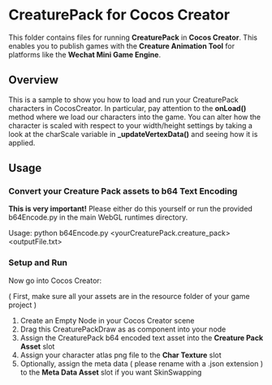# CreaturePack for Cocos Creator

This folder contains files for running **CreaturePack** in **Cocos Creator**. This enables you to publish games with the **Creature Animation Tool** for platforms like the **Wechat Mini Game Engine**.

## Overview

This is a sample to show you how to load and run your CreaturePack characters in CocosCreator. In particular, pay attention to the **onLoad()** method where we load our characters into the game. You can alter how the character is scaled with respect to your width/height settings by taking a look at the charScale variable in **_updateVertexData()** and seeing how it is applied.

## Usage

### Convert your Creature Pack assets to b64 Text Encoding

**This is very important!** Please either do this yourself or run the provided b64Encode.py in the main WebGL runtimes directory.

Usage: python b64Encode.py <yourCreaturePack.creature_pack> <outputFile.txt>

### Setup and Run

Now go into Cocos Creator:

( First, make sure all your assets are in the resource folder of your game project )

1. Create an Empty Node in your Cocos Creator scene
2. Drag this CreaturePackDraw as as component into your node 
3. Assign the CreaturePack b64 encoded text asset into the **Creature Pack Asset** slot
4. Assign your character atlas png file to the **Char Texture** slot
5. Optionally, assign the meta data ( please rename with a .json extension ) to the **Meta Data Asset** slot if you want SkinSwapping

    